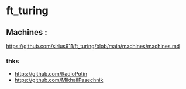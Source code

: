 # ft_turing


## Machines : 

https://github.com/sirius911/ft_turing/blob/main/machines/machines.md

### thks

- https://github.com/RadioPotin
- https://github.com/MikhailPasechnik
